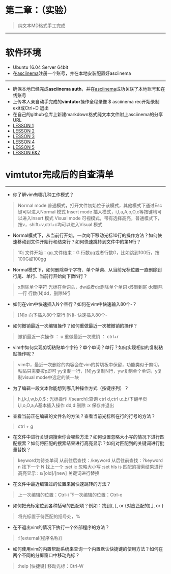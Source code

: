 # 第二章：（实验）
> 纯文本MD格式手工完成

---

# 软件环境

* Ubuntu 16.04 Server 64bit
* 在[asciinema](https://asciinema.org)注册一个账号，并在本地安装配置好asciinema

---

* 确保本地已经完成**asciinema auth**，并在[asciinema](https://asciinema.org)成功关联了本地账号和在线账号
* 上传本人亲自动手完成的**vimtutor**操作全程录像
$ asciinema rec开始录制 exit或Ctrl+D 退出
* 在自己的github仓库上新建markdown格式纯文本文件附上asciinema的分享URL
* [LESSON 1]( https://asciinema.org/a/ZAEVMDjgpyN5Vl1RW9BpI2sOL) 
* [LESSON 2]( https://asciinema.org/a/Qoe2E8t7C90np91F7Ffs2cQJZ) 
* [LESSON 3](  https://asciinema.org/a/YLHeD7DlO9wxmmojt7m1JwNzl
) 
* [LESSON 4](  https://asciinema.org/a/SDkdYxtFhdJjUBhU8VYdJ6Mf9
) 
* [LESSON 5](https://asciinema.org/a/fL9gQxyjfqkQwJsh5tZAgX4zt
 ) 
* [LESSON 6&7]( https://asciinema.org/a/0D3LbunS8AMGW1DK8iHKgs1qN ) 


# vimtutor完成后的自查清单

---

* 你了解vim有哪几种工作模式？
>Normal mode 普通模式，打开文件初始位于该模式，其他模式下通过Esc键可以进入Normal 模式
Insert mode 插入模式，i,I,a,A,o,O,c等按键均可以进入Insert 模式
Visual mode 可视模式，带有选择高亮，普通模式下，按v，shift+v,ctrl+c均可以进入Visual 模式
* Normal模式下，从当前行开始，一次向下移动光标10行的操作方法？如何快速移动到文件开始行和结束行？如何快速跳转到文件中的第N行？
>10j
文件开始：gg,文件结束：G
行数gg或者行数G，比如跳到100行，按100G或100gg
* Normal模式下，如何删除单个字符、单个单词、从当前光标位置一直删除到行尾、单行、当前行开始向下数N行？
>x删除单个字符
光标在单词头，dw或者de删除单个单词
d$删到尾
dd删除一行
行数(N)dd，删除N行
* 如何在vim中快速插入N个空行？如何在vim中快速输入80个-？
>[N]o 向下插入80个空行
[N]i- 快速插入80个-
* 如何撤销最近一次编辑操作？如何重做最近一次被撤销的操作？
>撤销最近一次操作 ： u
重做最近一次撤销 ： ctrl+r
* vim中如何实现剪切粘贴单个字符？单个单词？单行？如何实现相似的复制粘贴操作呢？
>vim中，最近一次删除的内容会在vim的剪切板中保留，功能类似于剪切，粘贴只需要按p即可
yy复制一行，[N]yy复制N行，yw复制单个单词，y复制visual mode中选定的某一块

* 为了编辑一段文本你能想到哪几种操作方式（按键序列）？
>h,j,k,l,w,b,0,$ : 光标操作
/[search]:查询
ctrl d,ctrl u:上/下翻半页
i,I,o,O,a,A基本插入操作
dd,d:删除
:x 保存并退出
* 查看当前正在编辑的文件名的方法？查看当前光标所在行的行号的方法？
>ctrl + g
* 在文件中进行关键词搜索你会哪些方法？如何设置忽略大小写的情况下进行匹配搜索？如何将匹配的搜索结果进行高亮显示？如何对匹配到的关键词进行批量替换？
>keyword为待查单词
从前往后查找：/keyword
从后往前查找：?keyword
n 找下一个
N 找上一个
:set ic 忽略大小写
:set hls is 匹配的搜索结果进行高亮显示
: s/[old]/[new] 关键词进行替换
* 在文件中最近编辑过的位置来回快速跳转的方法？
>上一次编辑的位置：Ctrl-i
下一次编辑的位置：Ctrl-o
* 如何把光标定位到各种括号的匹配项？例如：找到(, [, or {对应匹配的),], or }
>将光标置于待匹配的括号处，%
* 在不退出vim的情况下执行一个外部程序的方法？
>:![external(程序名称)]
* 如何使用vim的内置帮助系统来查询一个内置默认快捷键的使用方法？如何在两个不同的分屏窗口中移动光标？
>:help [快捷键]
移动光标：Ctrl-W


